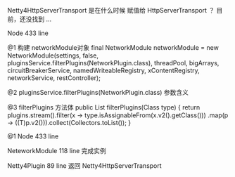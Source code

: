 Netty4HttpServerTransport 是在什么时候 赋值给 HttpServerTransport ？
目前，还没找到 ...


Node  433 line


@1 构建 networkModule对象
final NetworkModule networkModule = new NetworkModule(settings, false, pluginsService.filterPlugins(NetworkPlugin.class),
                    threadPool, bigArrays, circuitBreakerService, namedWriteableRegistry, xContentRegistry, networkService, restController);


@2 pluginsService.filterPlugins(NetworkPlugin.class) 参数含义


@3 filterPlugins 方法体
public <T> List<T> filterPlugins(Class<T> type) {
    return plugins.stream().filter(x -> type.isAssignableFrom(x.v2().getClass()))
        .map(p -> ((T)p.v2())).collect(Collectors.toList());
}





@1 Node 433 line 


NeteworkModule 118 line 完成实例

Netty4Plugin 89 line 返回 Netty4HttpServerTransport